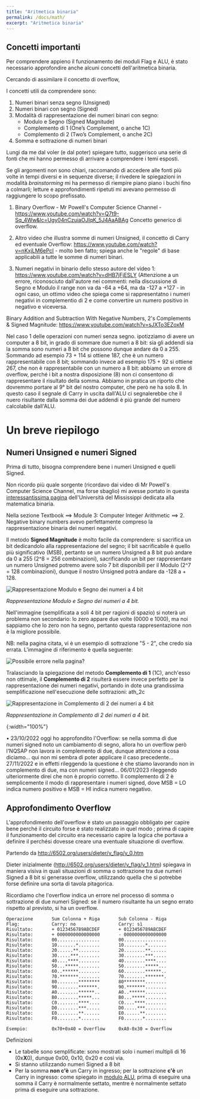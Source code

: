 ```yaml
---
title: "Aritmetica binaria"
permalink: /docs/math/
excerpt: "Aritmetica binaria"
---
```


## Concetti importanti

Per comprendere appieno il funzionamento dei moduli Flag e ALU, è stato necessario approfondire anche alcuni concetti dell'aritmetica binaria.

Cercando di assimilare il concetto di overflow, 

I concetti utili da comprendere sono:

1. Numeri binari senza segno (Unsigned)
2. Numeri binari con segno (Signed)
3. Modalità di rappresentazione dei numeri binari con segno:
   - Modulo e Segno (Signed Magnitude)
   - Complemento di 1 (One’s Complement, o anche 1C)
   - Complemento di 2 (Two’s Complement, o anche 2C)
4. Somma e sottrazione di numeri binari

Lungi da me dal voler (e dal poter) spiegare tutto, suggerisco una serie di fonti che mi hanno permesso di arrivare a comprendere i temi esposti.

Se gli argomenti non sono chiari, raccomando di accedere alle fonti più volte in tempi diversi e in sequenze diverse; il rivedere le spiegazioni in modalità *brainstorming* mi ha permesso di riempire piano piano i buchi fino a colmarli; letture e approfondimenti ripetuti mi avevano permesso di raggiungere lo scopo prefissato.

1. Binary Overflow - Mr Powell's Computer Science Channel - https://www.youtube.com/watch?v=Q7t9-Sq_4Ww&lc=Ugy04nCzuiaOJIqK_5J4AaABAg
Concetto generico di overflow.

2. Altro video che illustra somme di numeri Unsigned, il concetto di Carry ed eventuale Overflow: https://www.youtube.com/watch?v=nKxjLM6ePcI - molto ben fatto; spiega anche le "regole" di base applicabili a tutte le somme di numeri binari.

3. Numeri negativi in binario dello stesso autore del video 1: https://www.youtube.com/watch?v=dHB7jFjESLY (Attenzione a un errore, riconosciuto dall'autore nei commenti: nella discussione di Segno e Modulo il range non va da -64 a +64, ma da -127 a +127 - in ogni caso, un ottimo video che spiega come si rappresentatno i numeri negativi in complementio di 2 e come convertire un numero positivo in negativo e viceversa.


Binary Addition and Subtraction With Negative Numbers, 2's Complements & Signed Magnitude: https://www.youtube.com/watch?v=sJXTo3EZoxM


Nel caso 1 delle operazioni con numeri senza segno. ipotizziamo di avere un computer a 8 bit, in grado di sommare due numeri a 8 bit: sia gli addendi sia la somma sono numeri a 8 bit che possono dunque andare da 0 a 255. Sommando ad esempio 73 + 114 si ottiene 187, che è un numero rappresentabile con 8 bit; sommando invece ad esempio 175 + 92 si ottiene 267, che non è rappresentabile con un numero a 8 bit: abbiamo un errore di overflow, perché i bit a nostra disposizione (8) non ci consentono di rappresentare il risultato della somma. Abbiamo in pratica un riporto che dovremmo portare al 9° bit del nostro computer, che però ne ha solo 8. In questo caso il segnale di Carry in uscita dall'ALU ci segnalerebbe che il nuero risultante dalla somma dei due addendi è più grande del numero calcolabile dall'ALU.

# Un breve riepilogo

## Numeri Unsigned e numeri Signed

Prima di tutto, bisogna comprendere bene i numeri Unsigned e quelli Signed.

Non ricordo più quale sorgente (ricordavo dai video di Mr Powell's Computer Science Channel, ma forse sbaglio) mi avesse portato in questa [interessantissima pagina](https://sandbox.mc.edu/~bennet/cs110/) dell'Università del Mississippi dedicata alla matematica binaria.

Nella sezione Textbook ==> Module 3: Computer Integer Arithmetic ==> 2. Negative binary numbers avevo perfettamente compreso la rappresentazione binaria dei numeri negativi.

Il metodo **Signed Magnitude** è molto facile da comprendere: si sacrifica un bit dedicandolo alla rappresentazione del segno; il bit sacrificabile è quello più significativo (MSB), pertanto se un numero Unsigned a 8 bit può andare da 0 a 255 (2^8 = 256 combinazioni), sacrificando un bit per rappresentare un numero Unsigned potremo avere solo 7 bit disponibili per il Modulo (2^7 = 128 combinazioni), dunque il nostro Unsigned potrà andare da -128 a + 128.

![Rappresentazione Modulo e Segno dei numeri a 4 bit](../../assets/math/75-math_signed_magnitude.gif)

*Rappresentazione Modulo e Segno dei numeri a 4 bit.*

Nell'immagine (semplificata a soli 4 bit per ragioni di spazio) si noterà un problema non secondario: lo zero appare due volte (0000 e 1000), ma noi sappiamo che lo zero non ha segno, pertanto questa rappresentazione non è la migliore possibile.

NB: nella pagina citata, vi è un esempio di sottrazione "5 - 2", che credo sia errata. L'immagine di riferimento è quella seguente:

![Possibile errore nella pagina?](../../assets/math/75-math_mistake.gif
)

Tralasciando la spiegazione del metodo **Complemento di 1** (1C), anch'esso non ottimale, il **Complemento di 2** risulterà essere invece perfetto per la rappresentazione dei numeri negativi, portando in dote una grandissima semplificazione nell'esecuzione delle sottrazioni: ath_2c

![Rappresentazione in Complemento di 2 dei numeri a 4 bit](../../assets/math/75-math_2c.gif)

*Rappresentazione in Complemento di 2 dei numeri a 4 bit.*


{:width="100%"}

• 23/10/2022 oggi ho approfondito l'Overflow: se nella somma di due numeri signed noto un cambiamento di segno, allora ho un overflow
però l'NQSAP non lavora in complemento di due, dunque attenzione a cosa diciamo… qui non mi sembra di poter applicare il caso precedente… 27/11/2022 e in effetti rileggendo la questione è che stiamo lavorando non in complemento di due, ma con numeri signed… 06/01/2023 rileggendo ulteriormente direi che non è proprio corretto. Il complemento di 2 è semplicemente il modo di rappresentare i numeri signed, dove MSB = LO indica numero positivo e MSB = HI indica numero negativo.


## Approfondimento Overflow

L'approfondimento dell'overflow è stato un passaggio obbligato per capire bene perché il circuito forse è stato realizzato in quel modo ; prima di capire il funzionamento del circuito era necessario capire la logica che portava a definire il perchési dovesse creare una eventuale situazione di overflow.

Partendo da http://6502.org/users/dieter/v_flag/v_0.htm

Dieter inizialmente (http://6502.org/users/dieter/v_flag/v_1.htm) spiegava in maniera visiva in quali situazioni di somma o  sottrazione tra due numeri Signed a 8 bit si generasse overflow, utilizzando quella che si potrebbe forse definire una sorta di tavola pitagorica.

Ricordiamo che l'overflow indica un errore nel processo di somma o sottrazione di due numeri Signed: se il numero risultante ha un segno errato rispetto al previsto, si ha un overflow.

~~~
Operazione       Sum Colonna + Riga       Sub Colonna - Riga
Flag:            Carry: no                Carry: sì
Risultato:       + 0123456789ABCDEF       + 0123456789ABCDEF
Risultato:       + 0000000000000000       - 0000000000000000
Risultato:       00................       00................
Risultato:       10.......*........       10........*.......
Risultato:       20......**........       20........**......
Risultato:       30.....***........       30........***.....
Risultato:       40....****........       40........****....
Risultato:       50...*****........       50........*****...
Risultato:       60..******........       60........******..
Risultato:       70.*******........       70........*******.
Risultato:       80........********       80********........
Risultato:       90........*******.       90.*******........
Risultato:       A0........******..       A0..******........
Risultato:       B0........*****...       B0...*****........
Risultato:       C0........****....       C0....****........
Risultato:       D0........***.....       D0.....***........
Risultato:       E0........**......       E0......**........
Risultato:       F0........*.......       F0.......*........

Esempio:         0x70+0x40 = Overflow     0xA0-0x30 = Overflow
~~~

Definizioni

- Le tabelle sono semplificate: sono mostrati solo i numeri multipli di 16 (0x**X**0), dunque 0x00, 0x10, 0x20 e così via.
- Si stanno utilizzando numeri Signed a 8 bit
- Per la somma **non c'è** un Carry in ingresso; per la sottrazione **c'è** un Carry in ingresso: come spiegato in [modulo ALU](../alu/#carry-addizioni-e-sottrazioni), prima di eseguire una somma il Carry è normalmente settato, mentre è normalmente settato prima di eseguire una sottrazione.

